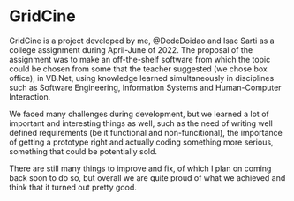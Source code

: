 # GridCine

  GridCine is a project developed by me, @DedeDoidao and Isac Sarti as a college assignment during April-June of 2022. The proposal of the assignment was to make an off-the-shelf software from which the topic could be chosen from some that the teacher suggested (we chose box office), in VB.Net, using knowledge learned simultaneously in disciplines such as Software Engineering, Information Systems and Human-Computer Interaction.

  We faced many challenges during development, but we learned a lot of important and interesting things as well, such as the need of writing well defined requirements (be it functional and non-funcitional), the importance of getting a prototype right and actually coding something more serious, something that could be potentially sold.

  There are still many things to improve and fix, of which I plan on coming back soon to do so, but overall we are quite proud of what we achieved and think that it turned out pretty good.
